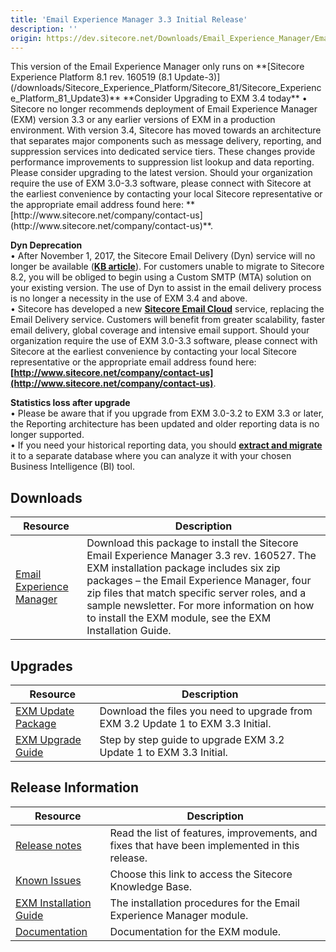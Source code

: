 ```yaml
---
title: 'Email Experience Manager 3.3 Initial Release'
description: ''
origin: https://dev.sitecore.net/Downloads/Email_Experience_Manager/Email_Experience_Manager_33/Email_Experience_Manager_33_Initial_Release.aspx
---
```


  <Alert variant='warning' mb={4}>
    <AlertIcon />
    This version of the Email Experience Manager only runs on **[Sitecore Experience Platform 8.1 rev. 160519 (8.1 Update-3)](/downloads/Sitecore_Experience_Platform/Sitecore_81/Sitecore_Experience_Platform_81_Update3)**
  </Alert>
  
  <Alert variant='warning' mb={4}>
    <AlertIcon />
    **Consider Upgrading to EXM 3.4 today**  
• Sitecore no longer recommends deployment of Email Experience Manager (EXM) version 3.3 or any earlier versions of EXM in a production environment. With version 3.4, Sitecore has moved towards an architecture that separates major components such as message delivery, reporting, and suppression services into dedicated service tiers. These changes provide performance improvements to suppression list lookup and data reporting. Please consider upgrading to the latest version. Should your organization require the use of EXM 3.0-3.3 software, please connect with Sitecore at the earliest convenience by contacting your local Sitecore representative or the appropriate email address found here: **[http://www.sitecore.net/company/contact-us](http://www.sitecore.net/company/contact-us)**.  
  
**Dyn Deprecation**  
• After November 1, 2017, the Sitecore Email Delivery (Dyn) service will no longer be available (**[KB article](https://kb.sitecore.net/articles/669456)**). For customers unable to migrate to Sitecore 8.2, you will be obliged to begin using a Custom SMTP (MTA) solution on your existing version. The use of Dyn to assist in the email delivery process is no longer a necessity in the use of EXM 3.4 and above.  
• Sitecore has developed a new **[Sitecore Email Cloud](https://doc.sitecore.net/email_experience_manager/configuring_the_delivery_process/message_transfer_agent/the_sitecore_email_cloud_compared_to_the_custom_smtp)** service, replacing the Email Delivery service. Customers will benefit from greater scalability, faster email delivery, global coverage and intensive email support. Should your organization require the use of EXM 3.0-3.3 software, please connect with Sitecore at the earliest convenience by contacting your local Sitecore representative or the appropriate email address found here: **[http://www.sitecore.net/company/contact-us](http://www.sitecore.net/company/contact-us)**.  
  
**Statistics loss after upgrade**  
• Please be aware that if you upgrade from EXM 3.0-3.2 to EXM 3.3 or later, the Reporting architecture has been updated and older reporting data is no longer supported.  
• If you need your historical reporting data, you should **[extract and migrate](https://doc.sitecore.net/email_experience_manager/reporting/extract_data_from_earlier_versions_of_exm_to_create_historical_reports)** it to a separate database where you can analyze it with your chosen Business Intelligence (BI) tool.
  </Alert>

## Downloads

| Resource                                                                                                                                                                                                                                                                               | Description                                                                                                                                                                                                                                                                                                                                     |
| -------------------------------------------------------------------------------------------------------------------------------------------------------------------------------------------------------------------------------------------------------------------------------------- | ----------------------------------------------------------------------------------------------------------------------------------------------------------------------------------------------------------------------------------------------------------------------------------------------------------------------------------------------- |
| [Email Experience Manager](<https://scdp.blob.core.windows.net/downloads/Email%20Experience%20Manager/Email%20Experience%20Manager%2033/Email%20Experience%20Manager%2033%20Initial%20Release/Secure/Email%20Experience%20Manager%203.3.0%20rev.%20160527%20(not%20sc%20package).zip>) | Download this package to install the Sitecore Email Experience Manager 3.3 rev. 160527. The EXM installation package includes six zip packages – the Email Experience Manager, four zip files that match specific server roles, and a sample newsletter. For more information on how to install the EXM module, see the EXM Installation Guide. |

## Upgrades

| Resource                                                                                                                                                                                                                                                                       | Description                                                                      |
| ------------------------------------------------------------------------------------------------------------------------------------------------------------------------------------------------------------------------------------------------------------------------------ | -------------------------------------------------------------------------------- |
| [EXM Update Package](<https://scdp.blob.core.windows.net/downloads/Email%20Experience%20Manager/Email%20Experience%20Manager%2033/Email%20Experience%20Manager%2033%20Initial%20Release/Secure/Email%20Experience%20Manager%203.3.0%20rev.%20160527%20(update%20package).zip>) | Download the files you need to upgrade from EXM 3.2 Update 1 to EXM 3.3 Initial. |
| [EXM Upgrade Guide](https://scdp.blob.core.windows.net/downloads/Email%20Experience%20Manager/Email%20Experience%20Manager%2033/Email%20Experience%20Manager%2033%20Initial%20Release/Secure/EXM-33-Upgrade-Instructions.pdf)                                                  | Step by step guide to upgrade EXM 3.2 Update 1 to EXM 3.3 Initial.               |

## Release Information

| Resource                                                                                                                                                                                                                         | Description                                                                                    |
| -------------------------------------------------------------------------------------------------------------------------------------------------------------------------------------------------------------------------------- | ---------------------------------------------------------------------------------------------- |
| [Release notes](/downloads/Email_Experience_Manager/Email_Experience_Manager_33/Email_Experience_Manager_33_Initial_Release/Release_Notes)                                                                                       | Read the list of features, improvements, and fixes that have been implemented in this release. |
| [Known Issues](https://kb.sitecore.net/articles/149565)                                                                                                                                                                          | Choose this link to access the Sitecore Knowledge Base.                                        |
| [EXM Installation Guide](https://scdp.blob.core.windows.net/downloads/Email%20Experience%20Manager/Email%20Experience%20Manager%2033/Email%20Experience%20Manager%2033%20Initial%20Release/Secure/EXM-Installation-Guide-33.pdf) | The installation procedures for the Email Experience Manager module.                           |
| [Documentation](https://doc.sitecore.net/email_experience_manager)                                                                                                                                                               | Documentation for the EXM module.                                                              |
